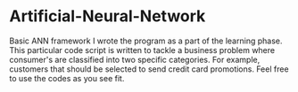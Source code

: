 # Artificial-Neural-Network
Basic ANN framework
I wrote the program as a part of the learning phase. This particular code script is written to tackle a business problem where consumer's are classified into two specific categories. For example, customers that should be selected to send credit card promotions.
Feel free to use the codes as you see fit.
